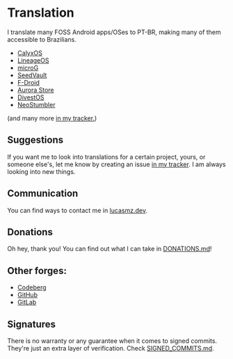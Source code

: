 # Translation
I translate many FOSS Android apps/OSes to PT-BR, making many of them accessible to Brazilians.

  * [CalyxOS](https://calyxos.org)
  * [LineageOS](https://lineageos.org)
  * [microG](https://microg.org)
  * [SeedVault](https://github.com/seedvault-app/seedvault)
  * [F-Droid](https://f-droid.org)
  * [Aurora Store](https://auroraoss.com)
  * [DivestOS](https://divestos.org/pages/our_apps)
  * [NeoStumbler](https://github.com/mjaakko/NeoStumbler)

(and many more [in my tracker.](https://codeberg.org/lucasmz/translation-suggestions/issues))

## Suggestions
If you want me to look into translations for a certain project, yours, or someone else's, let me know by creating an issue [in my tracker](https://codeberg.org/lucasmz/translation-suggestions/issues). I am always looking into new things.

## Communication
You can find ways to contact me in [lucasmz.dev](https://lucasmz.dev).

## Donations
Oh hey, thank you! You can find out what I can take in [DONATIONS.md](DONATIONS.md)!

## Other forges:

  * [Codeberg](https://codeberg.org/lucasmz)
  * [GitHub](https://github.com/lucasmz-dev)
  * [GitLab](https://gitlab.com/lucasmz)

## Signatures
There is no warranty or any guarantee when it comes to signed commits. They're just an extra layer of verification. Check [SIGNED_COMMITS.md](SIGNED_COMMITS.md).
